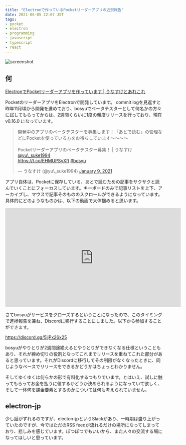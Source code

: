 ```yaml
---
title: "Electronで作っているPocketリーダーアプリの近況報告"
date: 2021-06-05 22:07 JST
tags: 
- pocket
- electron
- programming
- javascript
- typescript
- react
---
```


![screenshot](2021/getlight_screenshot.png)

## 何

[ElectronでPocketリーダーアプリを作っています | うなすけとあれこれ](/2021/pocket-client-app-using-electron-in-development/)

PocketのリーダーアプリをElectronで開発しています。 commit logを見返すと昨年11月頃から開発を進めており、bosyuでベータテスターとして何名かの方々に試してもらってからは、2週間くらいに1度の頻度リリースを行っており、現在 v0.16.0 になっています。


<blockquote class="twitter-tweet"><p lang="ja" dir="ltr">開発中のアプリのベータテスターを募集します！「あとで読む」の管理などにPocketを使っている方をお待ちしています～～～～<br><br>Pocketリーダーアプリのベータテスター募集！ | うなすけ <a href="https://twitter.com/yu_suke1994?ref_src=twsrc%5Etfw">@yu\_suke1994</a><br> <a href="https://t.co/EHMUPSyXft">https://t.co/EHMUPSyXft</a> <a href="https://twitter.com/hashtag/bosyu?src=hash&amp;ref_src=twsrc%5Etfw">#bosyu</a></p>&mdash; うなすけ (@yu\_suke1994) <a href="https://twitter.com/yu_suke1994/status/1347856483950620674?ref_src=twsrc%5Etfw">January 9, 2021</a></blockquote> <script async src="https://platform.twitter.com/widgets.js" charset="utf-8"></script>

アプリ自体は、Pocketに保存している、あとで読むための記事をサクサクと読んでいくことにフォーカスしています。キーボードのみで記事リストを上下、アーカイブし、マウスで記事そのもののスクロールができるようになっています。具体的にどのようなものかは、以下の動画で大体掴めると思います。

<iframe width="560" height="315" src="https://www.youtube.com/embed/97n1HQ8TCyA" title="YouTube video player" frameborder="0" allow="accelerometer; autoplay; clipboard-write; encrypted-media; gyroscope; picture-in-picture" allowfullscreen></iframe>


さてbosyuがサービスをクローズするということになったので、このタイミングで進捗報告を兼ね、Discordに移行することにしました。以下から参加することができます。

<https://discord.gg/5jjPx26x25>

bosyuがやりとりが2週間途絶えるとやりとりができなくなる仕様ということもあり、それが締め切りの役割となってこれまでリリースを重ねてこれた部分があると思っています。それがDiscordに移行してその制限がなくなったときに、同じようなペースでリリースをできるかどうかはちょっとわかりません。

そしてゆくゆくは何らかの形で有料化するつもりでいます。とはいえ、試しに触ってもらってお金を払うに値するかどうか決められるようになっていて欲しく、そして一体何を課金要素とするのかについては何も考えられていません。

## electron-jp

少し話がずれるのですが、electon-jpというSlackがあり、一時期は盛り上がっていたのですが、今ではただのRSS feedが流れるだけの場所になってしまっており、悲しみを感じています。ぽつぽつでもいいから、また人々の交流する場になってほしいと思っています。
